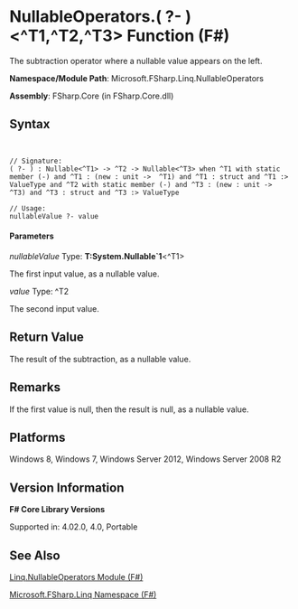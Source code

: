 # NullableOperators.( ?- )<^T1,^T2,^T3> Function (F#)

The subtraction operator where a nullable value appears on the left.

**Namespace/Module Path**: Microsoft.FSharp.Linq.NullableOperators

**Assembly**: FSharp.Core (in FSharp.Core.dll)


## Syntax


```


// Signature:
( ?- ) : Nullable<^T1> -> ^T2 -> Nullable<^T3> when ^T1 with static member (-) and ^T1 : (new : unit ->  ^T1) and ^T1 : struct and ^T1 :> ValueType and ^T2 with static member (-) and ^T3 : (new : unit ->  ^T3) and ^T3 : struct and ^T3 :> ValueType

// Usage:
nullableValue ?- value

```



#### Parameters
*nullableValue*
Type: **T:System.Nullable&#96;1**&lt;^T1&gt;


The first input value, as a nullable value.


*value*
Type: ^T2


The second input value.




## Return Value
The result of the subtraction, as a nullable value.


## Remarks
If the first value is null, then the result is null, as a nullable value.


## Platforms
Windows 8, Windows 7, Windows Server 2012, Windows Server 2008 R2


## Version Information
**F# Core Library Versions**

Supported in: 4.02.0, 4.0, Portable




## See Also
[Linq.NullableOperators Module &#40;F&#35;&#41;](Linq.NullableOperators-Module-%5BFSharp%5D.md)

[Microsoft.FSharp.Linq Namespace &#40;F&#35;&#41;](Microsoft.FSharp.Linq-Namespace-%5BFSharp%5D.md)

